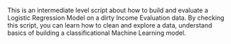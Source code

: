 This is an intermediate level script about how to build and evaluate a Logistic Regression Model on a dirty Income Evaluation data. By checking this script, you can learn how to clean and explore a data, understand basics of building a classificational Machine Learning model.
